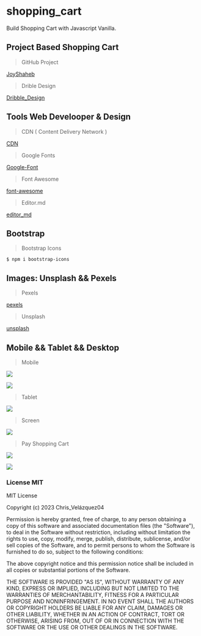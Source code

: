 # shopping_cart

Build Shopping Cart with Javascript Vanilla.

## Project Based Shopping Cart

> GitHub Project

[JoyShaheb](https://github.com/JoyShaheb/shopping-cart-js/tree/starter-files)

> Drible Design

[Dribble_Design](https://dribbble.com/shots/19614098-Shopcart-E-Commerce-Product-Page)

## Tools Web Develooper & Design

> CDN ( Content Delivery Network )

[CDN](https://cdnjs.com/)

> Google Fonts

[Google-Font](https://fonts.google.com/)

> Font Awesome

[font-awesome](https://fontawesome.com/)

> Editor.md

[editor_md](https://pandao.github.io/editor.md/en.html)

## Bootstrap

> Bootstrap Icons

`$ npm i bootstrap-icons`

## Images: Unsplash && Pexels

> Pexels

[pexels](https://www.pexels.com/es-es/)

> Unsplash

[unsplash](https://unsplash.com/es)

## Mobile && Tablet && Desktop

> Mobile

![](/src/img/screenShoot/shoppingCartMobile.png)

![](/src/img/screenShoot/shoppingCartMobile-plus.png)

> Tablet

![](/src/img/screenShoot/tablet.png)

> Screen

![](/src/img/screenShoot/screenPlus.png)

> Pay Shopping Cart

![](/src/img/screenShoot/shoppingCart-Pay.png)

![](/src/img/screenShoot/shoppingCart-return.png)

### License MIT

MIT License

Copyright (c) 2023 Chris_Velázquez04

Permission is hereby granted, free of charge, to any person obtaining a copy
of this software and associated documentation files (the "Software"), to deal
in the Software without restriction, including without limitation the rights
to use, copy, modify, merge, publish, distribute, sublicense, and/or sell
copies of the Software, and to permit persons to whom the Software is
furnished to do so, subject to the following conditions:

The above copyright notice and this permission notice shall be included in all
copies or substantial portions of the Software.

THE SOFTWARE IS PROVIDED "AS IS", WITHOUT WARRANTY OF ANY KIND, EXPRESS OR
IMPLIED, INCLUDING BUT NOT LIMITED TO THE WARRANTIES OF MERCHANTABILITY,
FITNESS FOR A PARTICULAR PURPOSE AND NONINFRINGEMENT. IN NO EVENT SHALL THE
AUTHORS OR COPYRIGHT HOLDERS BE LIABLE FOR ANY CLAIM, DAMAGES OR OTHER
LIABILITY, WHETHER IN AN ACTION OF CONTRACT, TORT OR OTHERWISE, ARISING FROM,
OUT OF OR IN CONNECTION WITH THE SOFTWARE OR THE USE OR OTHER DEALINGS IN THE
SOFTWARE.

